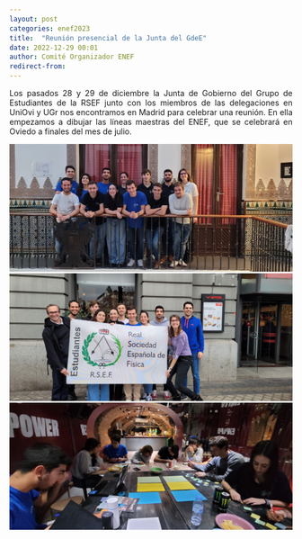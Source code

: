 ```yaml
---
layout: post
categories: enef2023
title:  "Reunión presencial de la Junta del GdeE"
date: 2022-12-29 00:01
author: Comité Organizador ENEF
redirect-from:
---
```


<p style="text-align: justify;">Los pasados 28 y 29 de diciembre la Junta de Gobierno del Grupo de Estudiantes de la RSEF junto con los miembros de las delegaciones en UniOvi y UGr nos encontramos en Madrid para celebrar una reunión. En ella empezamos a dibujar las líneas maestras del ENEF, que se celebrará en Oviedo a finales del mes de julio.</p>

![Fig1](/img/eventos/2022-JdeGMadrid/Madrid1.jpg)<br/>
![Fig2](/img/eventos/2022-JdeGMadrid/Madrid2.jpg)<br/>
![Fig3](/img/eventos/2022-JdeGMadrid/Madrid3.jpg)<br/>
